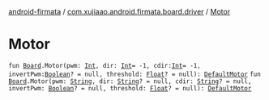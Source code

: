 [android-firmata](../index.md) / [com.xujiaao.android.firmata.board.driver](index.md) / [Motor](./-motor.md)

# Motor

`fun `[`Board`](../com.xujiaao.android.firmata.board/-board/index.md)`.Motor(pwm: `[`Int`](https://kotlinlang.org/api/latest/jvm/stdlib/kotlin/-int/index.html)`, dir: `[`Int`](https://kotlinlang.org/api/latest/jvm/stdlib/kotlin/-int/index.html)` = -1, cdir: `[`Int`](https://kotlinlang.org/api/latest/jvm/stdlib/kotlin/-int/index.html)` = -1, invertPwm: `[`Boolean`](https://kotlinlang.org/api/latest/jvm/stdlib/kotlin/-boolean/index.html)`? = null, threshold: `[`Float`](https://kotlinlang.org/api/latest/jvm/stdlib/kotlin/-float/index.html)`? = null): `[`DefaultMotor`](-default-motor/index.md)
`fun `[`Board`](../com.xujiaao.android.firmata.board/-board/index.md)`.Motor(pwm: `[`String`](https://kotlinlang.org/api/latest/jvm/stdlib/kotlin/-string/index.html)`, dir: `[`String`](https://kotlinlang.org/api/latest/jvm/stdlib/kotlin/-string/index.html)`? = null, cdir: `[`String`](https://kotlinlang.org/api/latest/jvm/stdlib/kotlin/-string/index.html)`? = null, invertPwm: `[`Boolean`](https://kotlinlang.org/api/latest/jvm/stdlib/kotlin/-boolean/index.html)`? = null, threshold: `[`Float`](https://kotlinlang.org/api/latest/jvm/stdlib/kotlin/-float/index.html)`? = null): `[`DefaultMotor`](-default-motor/index.md)